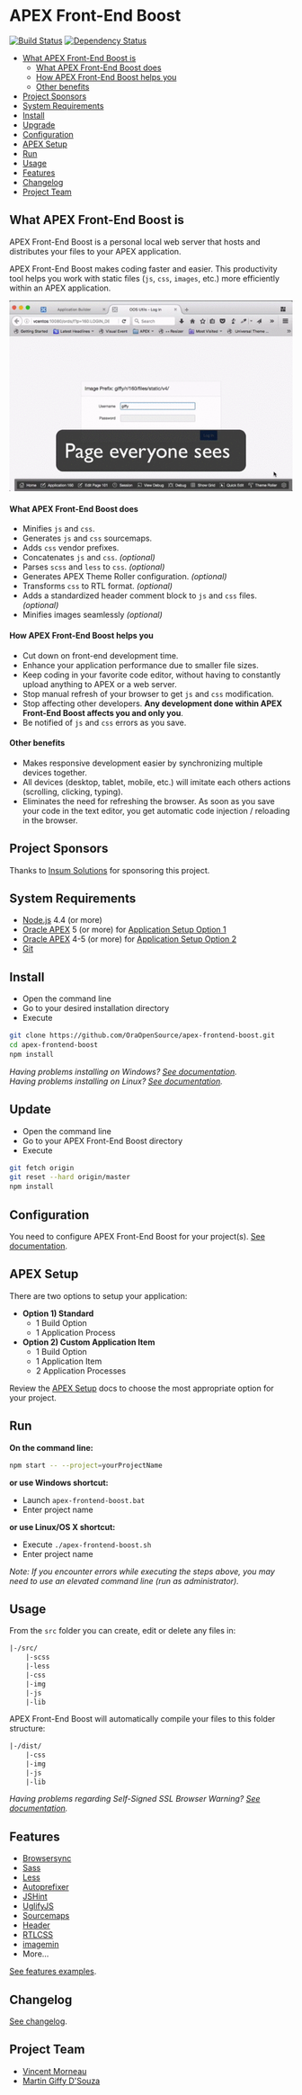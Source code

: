 # APEX Front-End Boost

[![Build Status](https://travis-ci.org/OraOpenSource/apex-frontend-boost.svg?branch=master)](https://travis-ci.org/OraOpenSource/apex-frontend-boost)
[![Dependency Status](https://david-dm.org/OraOpenSource/apex-frontend-boost.svg)](https://david-dm.org/OraOpenSource/apex-frontend-boost)

- [What APEX Front-End Boost is](#what-apex-front-end-boost-is)
	- [What APEX Front-End Boost does](#what-apex-front-end-boost-does)
	- [How APEX Front-End Boost helps you](#how-apex-front-end-boost-helps-you)
	- [Other benefits](#other-benefits)
- [Project Sponsors](#project-sponsors)
- [System Requirements](#system-requirements)
- [Install](#install)
- [Upgrade](#upgrade)
- [Configuration](#configuration)
- [APEX Setup](#apex-setup)
- [Run](#run)
- [Usage](#usage)
- [Features](#features)
- [Changelog](#changelog)
- [Project Team](#project-team)

## What APEX Front-End Boost is
APEX Front-End Boost is a personal local web server that hosts and distributes your files to your APEX application.

APEX Front-End Boost makes coding faster and easier. This productivity tool helps you work with static files (`js`, `css`, `images`, etc.) more efficiently within an APEX application.

![demo](/docs/demo-main.gif)

#### What APEX Front-End Boost does
- Minifies `js` and `css`.
- Generates  `js` and `css` sourcemaps.
- Adds `css` vendor prefixes.
- Concatenates `js` and `css`. *(optional)*
- Parses `scss` and `less` to `css`. *(optional)*
- Generates APEX Theme Roller configuration. *(optional)*
- Transforms `css` to RTL format. *(optional)*
- Adds a standardized header comment block to `js` and `css` files. *(optional)*
- Minifies images seamlessly *(optional)*

#### How APEX Front-End Boost helps you
- Cut down on front-end development time.
- Enhance your application performance due to smaller file sizes.
- Keep coding in your favorite code editor, without having to constantly upload anything to APEX or a web server.
- Stop manual refresh of your browser to get `js` and `css` modification.
- Stop affecting other developers. **Any development done within APEX Front-End Boost affects you and only you**.
- Be notified of `js` and `css` errors as you save.

#### Other benefits
- Makes responsive development easier by synchronizing multiple devices together.
- All devices (desktop, tablet, mobile, etc.) will imitate each others actions (scrolling, clicking, typing).
- Eliminates the need for refreshing the browser. As soon as you save your code in the text editor, you get automatic code injection / reloading in the browser.

## Project Sponsors
Thanks to [Insum Solutions](http://insum.ca/) for sponsoring this project.

## System Requirements
- [Node.js](https://nodejs.org) 4.4 (or more)
- [Oracle APEX](https://apex.oracle.com) 5 (or more) for [Application Setup Option 1](/docs/apex-setup.md)
- [Oracle APEX](https://apex.oracle.com) 4-5 (or more) for [Application Setup Option 2](/docs/apex-setup.md)
- [Git](https://git-scm.com/downloads)

## Install
- Open the command line
- Go to your desired installation directory
- Execute
```bash
git clone https://github.com/OraOpenSource/apex-frontend-boost.git
cd apex-frontend-boost		
npm install
```

*Having problems installing on Windows? [See documentation](/docs/windows.md).*  
*Having problems installing on Linux? [See documentation](/docs/linux.md).*

## Update
- Open the command line
- Go to your APEX Front-End Boost directory
- Execute
```bash
git fetch origin
git reset --hard origin/master
npm install
```

## Configuration
You need to configure APEX Front-End Boost for your project(s). [See documentation](/docs/config.json.md).

## APEX Setup
There are two options to setup your application:
- **Option 1) Standard**
    - 1 Build Option
    - 1 Application Process
- **Option 2) Custom Application Item**
    - 1 Build Option
    - 1 Application Item
    - 2 Application Processes

Review the [APEX Setup](/docs/apex-setup.md) docs to choose the most appropriate option for your project.

## Run
**On the command line:**  
```bash
npm start -- --project=yourProjectName
```

**or use Windows shortcut:**
- Launch `apex-frontend-boost.bat`
- Enter project name

**or use Linux/OS X shortcut:**
- Execute `./apex-frontend-boost.sh`
- Enter project name

*Note: If you encounter errors while executing the steps above, you may need to use an elevated command line (run as administrator).*

## Usage
From the `src` folder you can create, edit or delete any files in:
```
|-/src/
	|-scss
	|-less
    |-css
    |-img
    |-js
    |-lib
```

APEX Front-End Boost will automatically compile your files to this folder structure:
```
|-/dist/
    |-css
    |-img
    |-js
    |-lib
```

*Having problems regarding Self-Signed SSL Browser Warning? [See documentation](/docs/ssl-warning.md).*

## Features
- [Browsersync](http://www.browsersync.io/)
- [Sass](http://sass-lang.com/)
- [Less](http://lesscss.org/)
- [Autoprefixer](https://github.com/postcss/autoprefixer)
- [JSHint](http://jshint.com/)
- [UglifyJS](https://github.com/terinjokes/gulp-uglify)
- [Sourcemaps](https://www.npmjs.com/package/gulp-sourcemaps)
- [Header](https://github.com/tracker1/gulp-header)
- [RTLCSS](https://github.com/MohammadYounes/rtlcss)
- [imagemin](https://github.com/sindresorhus/gulp-imagemin)
- More...

[See features examples](/docs/examples.md).

## Changelog
[See changelog](changelog.md).

## Project Team
- [Vincent Morneau](https://github.com/vincentmorneau)
- [Martin Giffy D'Souza](https://github.com/martindsouza)
